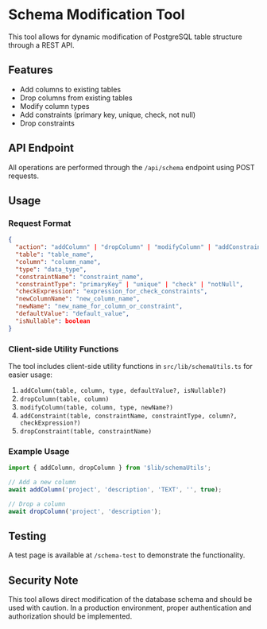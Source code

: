 # Schema Modification Tool

This tool allows for dynamic modification of PostgreSQL table structure through a REST API.

## Features

- Add columns to existing tables
- Drop columns from existing tables
- Modify column types
- Add constraints (primary key, unique, check, not null)
- Drop constraints

## API Endpoint

All operations are performed through the `/api/schema` endpoint using POST requests.

## Usage

### Request Format

```json
{
  "action": "addColumn" | "dropColumn" | "modifyColumn" | "addConstraint" | "dropConstraint",
  "table": "table_name",
  "column": "column_name",
  "type": "data_type",
  "constraintName": "constraint_name",
  "constraintType": "primaryKey" | "unique" | "check" | "notNull",
  "checkExpression": "expression_for_check_constraints",
  "newColumnName": "new_column_name",
  "newName": "new_name_for_column_or_constraint",
  "defaultValue": "default_value",
  "isNullable": boolean
}
```

### Client-side Utility Functions

The tool includes client-side utility functions in `src/lib/schemaUtils.ts` for easier usage:

1. `addColumn(table, column, type, defaultValue?, isNullable?)`
2. `dropColumn(table, column)`
3. `modifyColumn(table, column, type, newName?)`
4. `addConstraint(table, constraintName, constraintType, column?, checkExpression?)`
5. `dropConstraint(table, constraintName)`

### Example Usage

```javascript
import { addColumn, dropColumn } from '$lib/schemaUtils';

// Add a new column
await addColumn('project', 'description', 'TEXT', '', true);

// Drop a column
await dropColumn('project', 'description');
```

## Testing

A test page is available at `/schema-test` to demonstrate the functionality.

## Security Note

This tool allows direct modification of the database schema and should be used with caution. In a production environment, proper authentication and authorization should be implemented.
